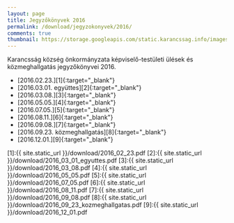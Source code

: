```yaml
---
layout: page
title: Jegyzőkönyvek 2016
permalink: /download/jegyzokonyvek/2016/
comments: true
thumbnail: https://storage.googleapis.com/static.karancssag.info/images/og/ft.jpg
---
```


Karancsság község önkormányzata képviselő-testületi ülések és közmeghallgatás jegyzőkönyvei 2016.

+ [2016.02.23.][1]{:target="_blank"}
+ [2016.03.01. együttes][2]{:target="_blank"}
+ [2016.03.08.][3]{:target="_blank"}
+ [2016.05.05.][4]{:target="_blank"}
+ [2016.07.05.][5]{:target="_blank"}
+ [2016.08.11.][6]{:target="_blank"}
+ [2016.09.08.][7]{:target="_blank"}
+ [2016.09.23. közmeghallgatás][8]{:target="_blank"}
+ [2016.12.01.][9]{:target="_blank"}


[1]:{{ site.static_url }}/download/2016_02_23.pdf
[2]:{{ site.static_url }}/download/2016_03_01_egyuttes.pdf
[3]:{{ site.static_url }}/download/2016_03_08.pdf
[4]:{{ site.static_url }}/download/2016_05_05.pdf
[5]:{{ site.static_url }}/download/2016_07_05.pdf
[6]:{{ site.static_url }}/download/2016_08_11.pdf
[7]:{{ site.static_url }}/download/2016_09_08.pdf
[8]:{{ site.static_url }}/download/2016_09_23_kozmeghallgatas.pdf
[9]:{{ site.static_url }}/download/2016_12_01.pdf